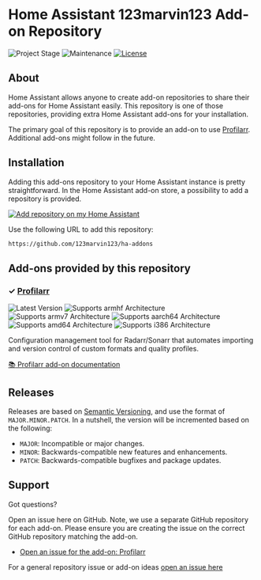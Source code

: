 # Home Assistant 123marvin123 Add-on Repository

![Project Stage][project-stage-shield]
![Maintenance][maintenance-shield]
[![License][license-shield]](LICENSE)

## About

Home Assistant allows anyone to create add-on repositories to share their
add-ons for Home Assistant easily. This repository is one of those repositories,
providing extra Home Assistant add-ons for your installation.

The primary goal of this repository is to provide an add-on to use [Profilarr](https://github.com/Dictionarry-Hub/profilarr).
Additional add-ons might follow in the future.

## Installation

Adding this add-ons repository to your Home Assistant instance is
pretty straightforward. In the Home Assistant add-on store,
a possibility to add a repository is provided.

[![Add repository on my Home Assistant][repository-badge]][repository-url]

Use the following URL to add this repository:

```txt
https://github.com/123marvin123/ha-addons
```

## Add-ons provided by this repository

### &#10003; [Profilarr][addon-profilarr]

![Latest Version][profilarr-version-shield]
![Supports armhf Architecture][profilarr-armhf-shield]
![Supports armv7 Architecture][profilarr-armv7-shield]
![Supports aarch64 Architecture][profilarr-aarch64-shield]
![Supports amd64 Architecture][profilarr-amd64-shield]
![Supports i386 Architecture][profilarr-i386-shield]

Configuration management tool for Radarr/Sonarr that automates importing and version control of custom formats and quality profiles.


[:books: Profilarr add-on documentation][addon-doc-profilarr]

## Releases

Releases are based on [Semantic Versioning][semver], and use the format
of ``MAJOR.MINOR.PATCH``. In a nutshell, the version will be incremented
based on the following:

- ``MAJOR``: Incompatible or major changes.
- ``MINOR``: Backwards-compatible new features and enhancements.
- ``PATCH``: Backwards-compatible bugfixes and package updates.

## Support

Got questions?

Open an issue here on GitHub. Note, we use a separate
GitHub repository for each add-on. Please ensure you are creating the issue
on the correct GitHub repository matching the add-on.

- [Open an issue for the add-on: Profilarr][profilarr-issue]

For a general repository issue or add-on ideas [open an issue here][issue]

[addon-profilarr]: https://github.com/123marvin123/addon-profilarr/tree/v1.0.1
[addon-doc-profilarr]: https://github.com/123marvin123/addon-profilarr/blob/v1.0.1/README.md
[profilarr-issue]: https://github.com/123marvin123/addon-profilarr/issues
[profilarr-version-shield]: https://img.shields.io/badge/version-v1.0.1-blue.svg
[profilarr-aarch64-shield]: https://img.shields.io/badge/aarch64-yes-green.svg
[profilarr-amd64-shield]: https://img.shields.io/badge/amd64-yes-green.svg
[profilarr-armhf-shield]: https://img.shields.io/badge/armhf-no-red.svg
[profilarr-armv7-shield]: https://img.shields.io/badge/armv7-yes-green.svg
[profilarr-i386-shield]: https://img.shields.io/badge/i386-no-red.svg
[gitlabci-shield]: https://gitlab.com/123marvin123/ha-addons/badges/master/pipeline.svg
[gitlabci]: https://gitlab.com/123marvin123/ha-addons/pipelines
[issue]: https://github.com/123marvin123/ha-addons/issues
[license-shield]: https://img.shields.io/github/license/123marvin123/ha-addons.svg
[maintenance-shield]: https://img.shields.io/maintenance/yes/2025.svg
[project-stage-shield]: https://img.shields.io/badge/project%20stage-production%20ready-brightgreen.svg
[semver]: http://semver.org/spec/v2.0.0.html
[repository-badge]: https://img.shields.io/badge/Add%20repository%20to%20my-Home%20Assistant-41BDF5?logo=home-assistant&style=for-the-badge
[repository-url]: https://my.home-assistant.io/redirect/supervisor_add_addon_repository/?repository_url=https://github.com/123marvin123/ha-addons